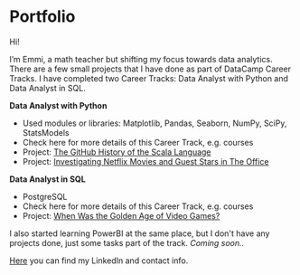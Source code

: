 # Portfolio


Hi!

I’m Emmi, a math teacher but shifting my focus towards data analytics. There are a few small projects that I have done as part of DataCamp Career Tracks. I have completed two Career Tracks: Data Analyst with Python and Data Analyst in SQL.

<b>Data Analyst with Python</b>
<ul>
  <li>Used modules or libraries: Matplotlib, Pandas, Seaborn, NumPy, SciPy, StatsModels</li>
  <li>Check here for more details of this Career Track, e.g. courses</li>
  <li>Project: <a href="https://github.com/emmituuk/Portfolio/blob/main/02_The_GitHub_History_of_the_Scala_Language.ipynb">The GitHub History of the Scala Language</a></li>
  <li>Project: <a href="https://github.com/emmituuk/Portfolio/blob/main/03_Investigating_Netflix_Movies_and_Guest_Stars_in_The_Office.ipynb">Investigating Netflix Movies and Guest Stars in The Office</a></li>
</ul>

<b>Data Analyst in SQL</b>
<ul>
  <li>PostgreSQL</li>
  <li>Check here for more details of this Career Track, e.g. courses</li>
  <li>Project: <a href="https://github.com/emmituuk/Portfolio/blob/main/01_When_Was_the_Golden_Age_of_Video_Games.ipynb">When Was the Golden Age of Video Games?</a></li>
</ul>


I also started learning PowerBI at the same place, but I don't have any projects done, just some tasks part of the track. *Coming soon..*

<a href="www.linkedin.com/in/emmikivivuori">Here</a> you can find my LinkedIn and contact info.
